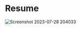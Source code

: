 # Resume

![Screenshot 2023-07-28 204033](https://github.com/AashishNandakumar/Resume/assets/98106129/3881be03-70cf-40ea-911f-971256bfd3e5)
